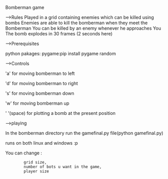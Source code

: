 Bomberman game

-->Rules
Played in a grid containing enemies which can be killed using bombs
Enemies are able to kill the bomberman when they meet the Bomberman
You can be killed by an enemy whenever he approaches You
The bomb explodes in 30 frames (2 seconds here)

-->Prerequisites

python
pakages:
      pygame:pip install pygame
      random

-->Controls

'a' for moving bomberman to left

'd' for moving bomberman to right

's' for moving bomberman down

'w' for moving bomberman up

' '(space) for plotting a bomb at the present position 

-->playing

In the bomberman directory run the gamefinal.py file(python gamefinal.py)

runs on both linux and windows :p


You can change :

            grid size,
            number of bots u want in the game,
            player size
            
